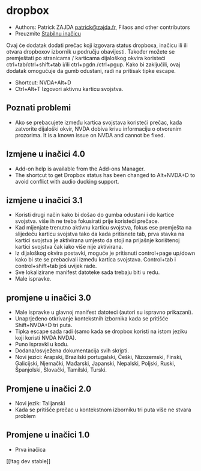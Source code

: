 # dropbox #

* Authors: Patrick ZAJDA <patrick@zajda.fr>, Filaos and other contributors
* Preuzmite [Stabilnu inačicu][1]

Ovaj će dodatak dodati prečac koji izgovara status dropboxa, inačicu ili ili
otvara dropboxov izbornik u području obavijesti.  Također možete se
premještati po stranicama / karticama dijaloškog okvira koristeći
ctrl+tab/ctrl+shift+tab i/ili ctrl+pgdn /ctrl+pgup.  Kako bi zaključili,
ovaj dodatak omogućuje da gumb odustani, radi na pritisak tipke escape.

* Shortcut: NVDA+Alt+D
* Ctrl+Alt+T Izgovori aktivnu karticu svojstva.

## Poznati problemi ##

* Ako se prebacujete između kartica svojstava koristeći prečac, kada zatvorite dijaloški okvir, NVDA dobiva krivu informaciju o otvorenim prozorima.
It is a known issue on NVDA and cannot be fixed.


## Izmjene u inačici 4.0 ##

* Add-on help is available from the Add-ons Manager.
* The shortcut to get Dropbox status has been changed to Alt+NVDA+D to avoid
  conflict with audio ducking support.

## izmjene u inačici 3.1 ##

* Koristi drugi način kako bi došao do gumba odustani i do kartice
  svojstva. više ih ne treba fokusirati prije koristeći prečace.
* Kad mijenjate trenutno aktivnu karticu svojstva, fokus ese premješta na
  slijedeću karticu svojstva tako da kada pritisnete tab, prva stavka na
  kartici svojstva je aktivirana umjesto da stoji na prijašnje korištenoj
  kartici svojstva čak iako više nije aktivirana.
* Iz dijaloškog okvira postavki, moguće je pritisnuti control+page up/down
  kako bi ste se prebacivali između kartica svojstava. Control+tab i
  control+shift+tab još uvijek rade.
* Sve lokalizirane manifest datoteke sada trebaju biti u redu.
* Male ispravke.

## promjene u inačici 3.0 ##

* Male ispravke u glavnoj manifest datoteci (autori su ispravno prikazani).
* Unaprjeđeno otkrivanje kontekstnih izbornika kada se pritišće Shift+NVDA+D
  tri puta.
* Tipka escape sada radi (samo kada se dropbox koristi na istom jeziku koji
  koristi NVDA NVDA).
* Puno ispravki u kodu.
* Dodana/osvježena dokumentacija svih skripti.
* Novi jezici: Arapski, Brazilski portugalski, Češki, Nizozemski, Finski,
  Galicijski, Njemački, Mađarski, Japanski, Nepalski, Poljski, Ruski,
  Španjolski, Slovački, Tamilski, Turski.

## Promjene u inačici 2.0 ##

* Novi jezik: Talijanski
* Kada se pritišće prečac u kontekstnom izborniku tri puta više ne stvara
  problem

## Promjene u inačici 1.0 ##

* Prva inačica

[[!tag dev stable]]

[1]: http://addons.nvda-project.org/files/get.php?file=dx

